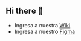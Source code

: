 ## Hi there 👋


- Ingresa a nuestra [Wiki](../../../wiki)
- Ingresa a nuestro [Figma](https://www.figma.com/design/1819OoWlSmtPsUhOu8bRpx/Staff-Pro-USA?node-id=0-1&t=pe3jzP0TBvl4m3yT-0)
